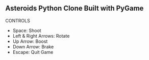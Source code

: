 ## Asteroids Python Clone Built with PyGame
CONTROLS
- Space: Shoot
- Left & Right Arrows: Rotate
- Up Arrow: Boost
- Down Arrow: Brake
- Escape: Quit Game
